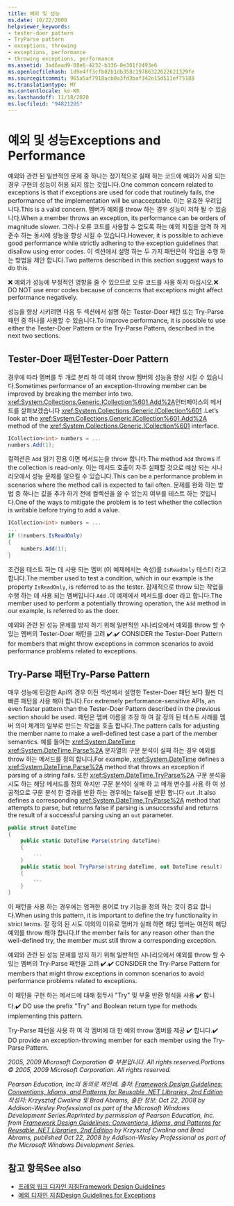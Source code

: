 ```yaml
---
title: 예외 및 성능
ms.date: 10/22/2008
helpviewer_keywords:
- tester-doer pattern
- TryParse pattern
- exceptions, throwing
- exceptions, performance
- throwing exceptions, performance
ms.assetid: 3ad6aad9-08e6-4232-b336-0e301f2493e6
ms.openlocfilehash: 1d9e4ff3cfb02b1db358c19786322622621329fe
ms.sourcegitcommit: 965a5af7918acb0a3fd3baf342e15d511ef75188
ms.translationtype: MT
ms.contentlocale: ko-KR
ms.lasthandoff: 11/18/2020
ms.locfileid: "94821205"
---
```

# <a name="exceptions-and-performance"></a><span data-ttu-id="880c3-102">예외 및 성능</span><span class="sxs-lookup"><span data-stu-id="880c3-102">Exceptions and Performance</span></span>
<span data-ttu-id="880c3-103">예외와 관련 된 일반적인 문제 중 하나는 정기적으로 실패 하는 코드에 예외가 사용 되는 경우 구현의 성능이 허용 되지 않는 것입니다.</span><span class="sxs-lookup"><span data-stu-id="880c3-103">One common concern related to exceptions is that if exceptions are used for code that routinely fails, the performance of the implementation will be unacceptable.</span></span> <span data-ttu-id="880c3-104">이는 유효한 우려입니다.</span><span class="sxs-lookup"><span data-stu-id="880c3-104">This is a valid concern.</span></span> <span data-ttu-id="880c3-105">멤버가 예외를 throw 하는 경우 성능이 저하 될 수 있습니다.</span><span class="sxs-lookup"><span data-stu-id="880c3-105">When a member throws an exception, its performance can be orders of magnitude slower.</span></span> <span data-ttu-id="880c3-106">그러나 오류 코드를 사용할 수 없도록 하는 예외 지침을 엄격 하 게 준수 하는 동시에 성능을 향상 시킬 수 있습니다.</span><span class="sxs-lookup"><span data-stu-id="880c3-106">However, it is possible to achieve good performance while strictly adhering to the exception guidelines that disallow using error codes.</span></span> <span data-ttu-id="880c3-107">이 섹션에서 설명 하는 두 가지 패턴은이 작업을 수행 하는 방법을 제안 합니다.</span><span class="sxs-lookup"><span data-stu-id="880c3-107">Two patterns described in this section suggest ways to do this.</span></span>

 <span data-ttu-id="880c3-108">❌ 예외가 성능에 부정적인 영향을 줄 수 있으므로 오류 코드를 사용 하지 마십시오.</span><span class="sxs-lookup"><span data-stu-id="880c3-108">❌ DO NOT use error codes because of concerns that exceptions might affect performance negatively.</span></span>

 <span data-ttu-id="880c3-109">성능을 향상 시키려면 다음 두 섹션에서 설명 하는 Tester-Doer 패턴 또는 Try-Parse 패턴 중 하나를 사용할 수 있습니다.</span><span class="sxs-lookup"><span data-stu-id="880c3-109">To improve performance, it is possible to use either the Tester-Doer Pattern or the Try-Parse Pattern, described in the next two sections.</span></span>

## <a name="tester-doer-pattern"></a><span data-ttu-id="880c3-110">Tester-Doer 패턴</span><span class="sxs-lookup"><span data-stu-id="880c3-110">Tester-Doer Pattern</span></span>
 <span data-ttu-id="880c3-111">경우에 따라 멤버를 두 개로 분리 하 여 예외 throw 멤버의 성능을 향상 시킬 수 있습니다.</span><span class="sxs-lookup"><span data-stu-id="880c3-111">Sometimes performance of an exception-throwing member can be improved by breaking the member into two.</span></span> <span data-ttu-id="880c3-112"><xref:System.Collections.Generic.ICollection%601.Add%2A>인터페이스의 메서드를 살펴보겠습니다 <xref:System.Collections.Generic.ICollection%601> .</span><span class="sxs-lookup"><span data-stu-id="880c3-112">Let’s look at the <xref:System.Collections.Generic.ICollection%601.Add%2A> method of the <xref:System.Collections.Generic.ICollection%601> interface.</span></span>

```csharp
ICollection<int> numbers = ...
numbers.Add(1);
```

 <span data-ttu-id="880c3-113">컬렉션은 `Add` 읽기 전용 이면 메서드는을 throw 합니다.</span><span class="sxs-lookup"><span data-stu-id="880c3-113">The method `Add` throws if the collection is read-only.</span></span> <span data-ttu-id="880c3-114">이는 메서드 호출이 자주 실패할 것으로 예상 되는 시나리오에서 성능 문제를 일으킬 수 있습니다.</span><span class="sxs-lookup"><span data-stu-id="880c3-114">This can be a performance problem in scenarios where the method call is expected to fail often.</span></span> <span data-ttu-id="880c3-115">문제를 완화 하는 방법 중 하나는 값을 추가 하기 전에 컬렉션을 쓸 수 있는지 여부를 테스트 하는 것입니다.</span><span class="sxs-lookup"><span data-stu-id="880c3-115">One of the ways to mitigate the problem is to test whether the collection is writable before trying to add a value.</span></span>

```csharp
ICollection<int> numbers = ...
...
if (!numbers.IsReadOnly)
{
    numbers.Add(1);
}
```

 <span data-ttu-id="880c3-116">조건을 테스트 하는 데 사용 되는 멤버 (이 예제에서는 속성)를 `IsReadOnly` 테스터 라고 합니다.</span><span class="sxs-lookup"><span data-stu-id="880c3-116">The member used to test a condition, which in our example is the property `IsReadOnly`, is referred to as the tester.</span></span> <span data-ttu-id="880c3-117">잠재적으로 throw 되는 작업을 수행 하는 데 사용 되는 멤버입니다 `Add` .이 예제에서 메서드를 doer 라고 합니다.</span><span class="sxs-lookup"><span data-stu-id="880c3-117">The member used to perform a potentially throwing operation, the `Add` method in our example, is referred to as the doer.</span></span>

 <span data-ttu-id="880c3-118">예외와 관련 된 성능 문제를 방지 하기 위해 일반적인 시나리오에서 예외를 throw 할 수 있는 멤버의 Tester-Doer 패턴을 고려 ✔️.</span><span class="sxs-lookup"><span data-stu-id="880c3-118">✔️ CONSIDER the Tester-Doer Pattern for members that might throw exceptions in common scenarios to avoid performance problems related to exceptions.</span></span>

## <a name="try-parse-pattern"></a><span data-ttu-id="880c3-119">Try-Parse 패턴</span><span class="sxs-lookup"><span data-stu-id="880c3-119">Try-Parse Pattern</span></span>
 <span data-ttu-id="880c3-120">매우 성능에 민감한 Api의 경우 이전 섹션에서 설명한 Tester-Doer 패턴 보다 훨씬 더 빠른 패턴을 사용 해야 합니다.</span><span class="sxs-lookup"><span data-stu-id="880c3-120">For extremely performance-sensitive APIs, an even faster pattern than the Tester-Doer Pattern described in the previous section should be used.</span></span> <span data-ttu-id="880c3-121">패턴은 멤버 이름을 조정 하 여 잘 정의 된 테스트 사례를 멤버 의미 체계의 일부로 만드는 작업을 호출 합니다.</span><span class="sxs-lookup"><span data-stu-id="880c3-121">The pattern calls for adjusting the member name to make a well-defined test case a part of the member semantics.</span></span> <span data-ttu-id="880c3-122">예를 들어는 <xref:System.DateTime> <xref:System.DateTime.Parse%2A> 문자열의 구문 분석이 실패 하는 경우 예외를 throw 하는 메서드를 정의 합니다.</span><span class="sxs-lookup"><span data-stu-id="880c3-122">For example, <xref:System.DateTime> defines a <xref:System.DateTime.Parse%2A> method that throws an exception if parsing of a string fails.</span></span> <span data-ttu-id="880c3-123">또한 <xref:System.DateTime.TryParse%2A> 구문 분석을 시도 하는 해당 메서드를 정의 하지만 구문 분석이 실패 하 고 매개 변수를 사용 하 여 성공적으로 구문 분석 한 결과를 반환 하는 경우에는 false를 반환 합니다 `out` .</span><span class="sxs-lookup"><span data-stu-id="880c3-123">It also defines a corresponding <xref:System.DateTime.TryParse%2A> method that attempts to parse, but returns false if parsing is unsuccessful and returns the result of a successful parsing using an `out` parameter.</span></span>

```csharp
public struct DateTime
{
    public static DateTime Parse(string dateTime)
    {
        ...
    }
    public static bool TryParse(string dateTime, out DateTime result)
    {
        ...
    }
}
```

 <span data-ttu-id="880c3-124">이 패턴을 사용 하는 경우에는 엄격한 용어로 try 기능을 정의 하는 것이 중요 합니다.</span><span class="sxs-lookup"><span data-stu-id="880c3-124">When using this pattern, it is important to define the try functionality in strict terms.</span></span> <span data-ttu-id="880c3-125">잘 정의 된 시도 이외의 이유로 멤버가 실패 하면 해당 멤버는 여전히 해당 예외를 throw 해야 합니다.</span><span class="sxs-lookup"><span data-stu-id="880c3-125">If the member fails for any reason other than the well-defined try, the member must still throw a corresponding exception.</span></span>

 <span data-ttu-id="880c3-126">예외와 관련 된 성능 문제를 방지 하기 위해 일반적인 시나리오에서 예외를 throw 할 수 있는 멤버의 Try-Parse 패턴을 고려 ✔️.</span><span class="sxs-lookup"><span data-stu-id="880c3-126">✔️ CONSIDER the Try-Parse Pattern for members that might throw exceptions in common scenarios to avoid performance problems related to exceptions.</span></span>

 <span data-ttu-id="880c3-127">이 패턴을 구현 하는 메서드에 대해 접두사 "Try" 및 부울 반환 형식을 사용 ✔️ 합니다.</span><span class="sxs-lookup"><span data-stu-id="880c3-127">✔️ DO use the prefix "Try" and Boolean return type for methods implementing this pattern.</span></span>

 <span data-ttu-id="880c3-128">Try-Parse 패턴을 사용 하 여 각 멤버에 대 한 예외 throw 멤버를 제공 ✔️ 합니다.</span><span class="sxs-lookup"><span data-stu-id="880c3-128">✔️ DO provide an exception-throwing member for each member using the Try-Parse Pattern.</span></span>

 <span data-ttu-id="880c3-129">*2005, 2009 Microsoft Corporation © 부분입니다. All rights reserved.*</span><span class="sxs-lookup"><span data-stu-id="880c3-129">*Portions © 2005, 2009 Microsoft Corporation. All rights reserved.*</span></span>

 <span data-ttu-id="880c3-130">*Pearson Education, Inc의 동의로 재인쇄. 출처: [Framework Design Guidelines: Conventions, Idioms, and Patterns for Reusable .NET Libraries, 2nd Edition](https://www.informit.com/store/framework-design-guidelines-conventions-idioms-and-9780321545619) 작성자: Krzysztof Cwalina 및 Brad Abrams, 출판 정보: Oct 22, 2008 by Addison-Wesley Professional as part of the Microsoft Windows Development Series.*</span><span class="sxs-lookup"><span data-stu-id="880c3-130">*Reprinted by permission of Pearson Education, Inc. from [Framework Design Guidelines: Conventions, Idioms, and Patterns for Reusable .NET Libraries, 2nd Edition](https://www.informit.com/store/framework-design-guidelines-conventions-idioms-and-9780321545619) by Krzysztof Cwalina and Brad Abrams, published Oct 22, 2008 by Addison-Wesley Professional as part of the Microsoft Windows Development Series.*</span></span>

## <a name="see-also"></a><span data-ttu-id="880c3-131">참고 항목</span><span class="sxs-lookup"><span data-stu-id="880c3-131">See also</span></span>

- [<span data-ttu-id="880c3-132">프레임 워크 디자인 지침</span><span class="sxs-lookup"><span data-stu-id="880c3-132">Framework Design Guidelines</span></span>](index.md)
- [<span data-ttu-id="880c3-133">예외 디자인 지침</span><span class="sxs-lookup"><span data-stu-id="880c3-133">Design Guidelines for Exceptions</span></span>](exceptions.md)

